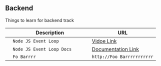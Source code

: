 ## Backend

Things to learn for backend track 

|                |Description                    |URL                          |
|----------------|-------------------------------|--------------------------------------------------------------------------------------------------------------------|
|                |`Node JS Event Loop`            |[Vidoe Link](https://www.youtube.com/watch?v=8aGhZQkoFbQ&t=6s)                                                                                          |
|                |`Node JS Event Loop Docs`    |[Documentation Link](https://nodejs.org/en/docs/guides/event-loop-timers-and-nexttick/#what-is-the-event-loop)
|                |`Fo Barrrr                    `|`http://Foo Barrrrrrrrrrr`                                                                                          |
